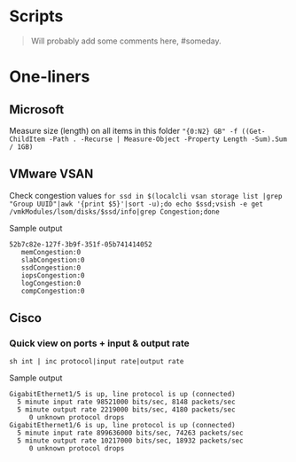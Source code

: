 # Scripts
> Will probably add some comments here, #someday.


# One-liners

## Microsoft
Measure size (length) on all items in this folder
`"{0:N2} GB" -f ((Get-ChildItem -Path . -Recurse | Measure-Object -Property Length -Sum).Sum / 1GB)`

## VMware VSAN
Check congestion values
`for ssd in $(localcli vsan storage list |grep "Group UUID"|awk '{print $5}'|sort -u);do echo $ssd;vsish -e get /vmkModules/lsom/disks/$ssd/info|grep Congestion;done`

Sample output
```
52b7c82e-127f-3b9f-351f-05b741414052
   memCongestion:0
   slabCongestion:0
   ssdCongestion:0
   iopsCongestion:0
   logCongestion:0
   compCongestion:0
```

## Cisco
### Quick view on ports + input & output rate
`sh int | inc protocol|input rate|output rate`

Sample output
```
GigabitEthernet1/5 is up, line protocol is up (connected) 
  5 minute input rate 98521000 bits/sec, 8148 packets/sec
  5 minute output rate 2219000 bits/sec, 4180 packets/sec
     0 unknown protocol drops
GigabitEthernet1/6 is up, line protocol is up (connected) 
  5 minute input rate 899636000 bits/sec, 74263 packets/sec
  5 minute output rate 10217000 bits/sec, 18932 packets/sec
     0 unknown protocol drops
```
